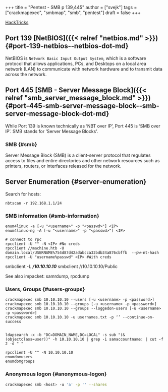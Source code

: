 +++
title = "Pentest - SMB p 139,445"
author = ["svejk"]
tags = ["crackmapexec", "smbmap", "smb", "pentest"]
draft = false
+++

[HackTricks](https://book.hacktricks.xyz/network-services-pentesting/pentesting-smb)


## Port 139 [NetBIOS]({{< relref "netbios.md" >}}) {#port-139-netbios--netbios-dot-md}

<span class="underline">NetBIOS</span> is `Network Basic Input Output System`, which is a software protocol that allows applications, PCs, and Desktops on a local area network (LAN) to communicate with network hardware and to transmit data across the network.


## Port 445 [SMB - Server Message Block]({{< relref "smb_server_message_block.md" >}}) {#port-445-smb-server-message-block--smb-server-message-block-dot-md}

While Port 139 is known technically as ‘NBT over IP’, Port 445 is ‘SMB over IP’. SMB stands for ‘Server Message Blocks’.


### SMB {#smb}

Server Message Block (SMB) is a client-server protocol that regulates access to files and entire directories and other network resources such as printers, routers, or interfaces released for the network.


## Server Enumeration {#server-enumeration}

Search for hosts:

```shell { linenos=true, linenostart=1 }
nbtscan -r 192.168.1.1/24
```


### SMB information {#smb-information}

```shell { linenos=true, linenostart=1 }
enum4linux -a [-u "<username>" -p "<passwd>"] <IP>
enum4linux-ng -A [-u "<username>" -p "<passwd>"] <IP>

# connect to rpc
rpcclient -U "" -N <IP> #No creds
rpcclient //machine.htb -U domain.local/USERNAME%754d87d42adabcca32bdb34a876cbffb  --pw-nt-hash
rpcclient -U "username%passwd" <IP> #With creds
```

smbclient -L ___/10.10.10.10___
smbclient //10.10.10.10/Public

See also impacket: samrdump, rpcdump


### Users, Groups {#users-groups}

```shell { linenos=true, linenostart=1 }
crackmapexec smb 10.10.10.10 --users [-u <username> -p <password>]
crackmapexec smb 10.10.10.10 --groups [-u <username> -p <password>]
crackmapexec smb 10.10.10.10 --groups --loggedon-users [-u <username> -p <password>]
crackmapexec smb 10.10.10.10 -u usernames.txt -p ‘’ --continue-on-success


ldapsearch -x -b "DC=DOMAIN_NAME,DC=LOCAL" -s sub "(&(objectclass=user))" -h 10.10.10.10 | grep -i samaccountname: | cut -f 2 -d " "

rpcclient -U "" -N 10.10.10.10
enumdomusers
enumdomgroups
```


### Anonymous logon {#anonymous-logon}

```sh
crackmapexec smb <host> -u 'a' -p '' --shares
```
